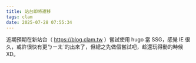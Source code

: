 ```yaml
---
title: 站台即將遷移
tags: clam
date: 2025-07-28 07:55:34
---
```



近期預期在新站台（ https://blog.clam.tw ）嘗試使用 hugo 當 SSG，感覺 IE 很久，或許很快有更ㄅㄧㄤˋ的出來了，但總之先做個嘗試吧，趁還玩得動的時候XD。

